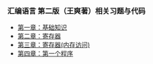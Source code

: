 ### 汇编语言 第二版（王爽著）相关习题与代码

* [第一章：基础知识](ch01.md)
* [第二章：寄存器](ch02.md)
* [第三章：寄存器(内存访问)](ch03.md)
* [第四章：第一个程序](ch04.md)
